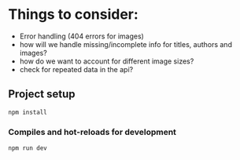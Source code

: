 # Things to consider:

- Error handling (404 errors for images)
- how will we handle missing/incomplete info for titles, authors and images?
- how do we want to account for different image sizes?
- check for repeated data in the api?

## Project setup

```
npm install
```

### Compiles and hot-reloads for development

```
npm run dev
```
